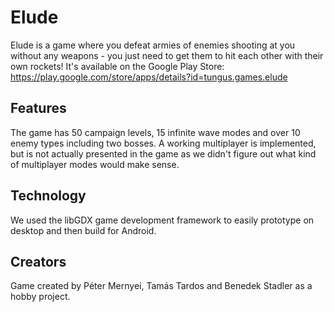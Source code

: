 # Elude
Elude is a game where you defeat armies of enemies shooting at you without any weapons - you just need to get them to hit each other with their own rockets!
It's available on the Google Play Store: https://play.google.com/store/apps/details?id=tungus.games.elude

## Features
The game has 50 campaign levels, 15 infinite wave modes and over 10 enemy types including two bosses. A working multiplayer is implemented, but is not actually presented in the game as we didn't figure out what kind of multiplayer modes would make sense.

## Technology
We used the libGDX game development framework to easily prototype on desktop and then build for Android. 

## Creators
Game created by Péter Mernyei, Tamás Tardos and Benedek Stadler as a hobby project.
